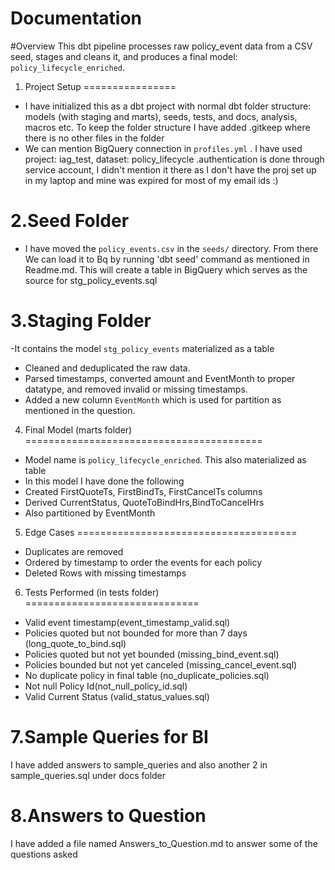 # Documentation

#Overview
This dbt pipeline processes raw policy_event data from a CSV seed, stages and cleans it, and produces a final model: `policy_lifecycle_enriched`.

1. Project Setup
================
- I have initialized this as a dbt project with normal dbt folder structure: models (with staging and marts), seeds, tests, and docs, analysis, macros etc. To keep the folder structure I have added .gitkeep where there is no other files in the folder
- We can mention BigQuery connection  in `profiles.yml` . I have used project: iag_test, dataset: policy_lifecycle .authentication is done through service account, I didn't mention it there as I don't have the proj set up in my laptop and mine was expired for most of my email ids :)

2.Seed Folder
===============
-  I have moved the `policy_events.csv` in the `seeds/` directory. From there We can load it to Bq by running 'dbt seed' command as mentioned in Readme.md. This will create a table in BigQuery which serves as the source for stg_policy_events.sql

3.Staging Folder
================
-It contains the model `stg_policy_events` materialized as a table
- Cleaned and deduplicated the raw data.
- Parsed timestamps, converted amount and EventMonth to proper datatype, and removed invalid or missing timestamps.
- Added a new column `EventMonth` which is used for partition as mentioned in the question.

4. Final Model (marts folder)
=========================================
- Model name is `policy_lifecycle_enriched`. This also materialized as table
- In this model I have done the following 
- Created FirstQuoteTs, FirstBindTs, FirstCancelTs columns
- Derived CurrentStatus, QuoteToBindHrs,BindToCancelHrs
- Also partitioned by EventMonth

5. Edge Cases
======================================
- Duplicates are removed 
- Ordered by timestamp to order the events for each policy
- Deleted Rows with missing timestamps 

6. Tests Performed (in tests folder)
==============================
- Valid event timestamp(event_timestamp_valid.sql)
- Policies quoted but not bounded for more than 7  days (long_quote_to_bind.sql)
- Policies quoted but not yet bounded (missing_bind_event.sql)
- Policies bounded but not yet canceled (missing_cancel_event.sql) 
- No duplicate policy in final table (no_duplicate_policies.sql)
- Not null Policy Id(not_null_policy_id.sql)
- Valid Current Status (valid_status_values.sql)

7.Sample Queries for BI
========================
I have added answers to sample_queries and also another 2 in sample_queries.sql under docs folder

8.Answers to Question
======================
I have added a file named Answers_to_Question.md to answer some of the questions asked 



